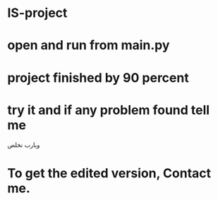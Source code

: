 # IS-project
# open and run from main.py 
# project finished by 90 percent
# try it and if any problem found tell me 
ويارب نخلص
# To get the edited version, Contact me.
